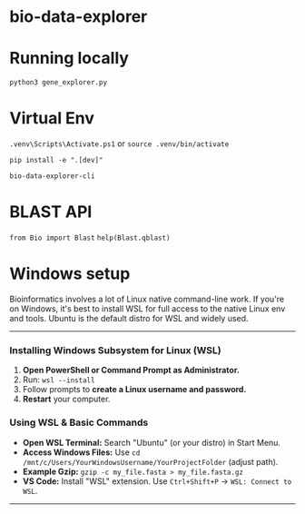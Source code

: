# bio-data-explorer

# Running locally

```python3 gene_explorer.py```

# Virtual Env

```.venv\Scripts\Activate.ps1``` or ```source .venv/bin/activate```

```pip install -e ".[dev]"```

```bio-data-explorer-cli```

# BLAST API

```from Bio import Blast```
```help(Blast.qblast)```

# Windows setup

Bioinformatics involves a lot of Linux native command-line work. If you're on Windows, 
it's best to install WSL for full access to the native Linux env and tools. Ubuntu 
is the default distro for WSL and widely used.

---

### Installing Windows Subsystem for Linux (WSL)

1.  **Open PowerShell or Command Prompt as Administrator.**
2.  Run: `wsl --install`
3.  Follow prompts to **create a Linux username and password.**
4.  **Restart** your computer.

### Using WSL & Basic Commands

* **Open WSL Terminal:** Search "Ubuntu" (or your distro) in Start Menu.
* **Access Windows Files:** Use `cd /mnt/c/Users/YourWindowsUsername/YourProjectFolder` (adjust path).
* **Example Gzip:** `gzip -c my_file.fasta > my_file.fasta.gz`
* **VS Code:** Install "WSL" extension. Use `Ctrl+Shift+P` -> `WSL: Connect to WSL`.

---
